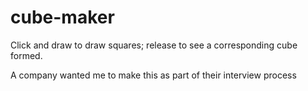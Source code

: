 # cube-maker
Click and draw to draw squares; release to see a corresponding cube formed.

A company wanted me to make this as part of their interview process
